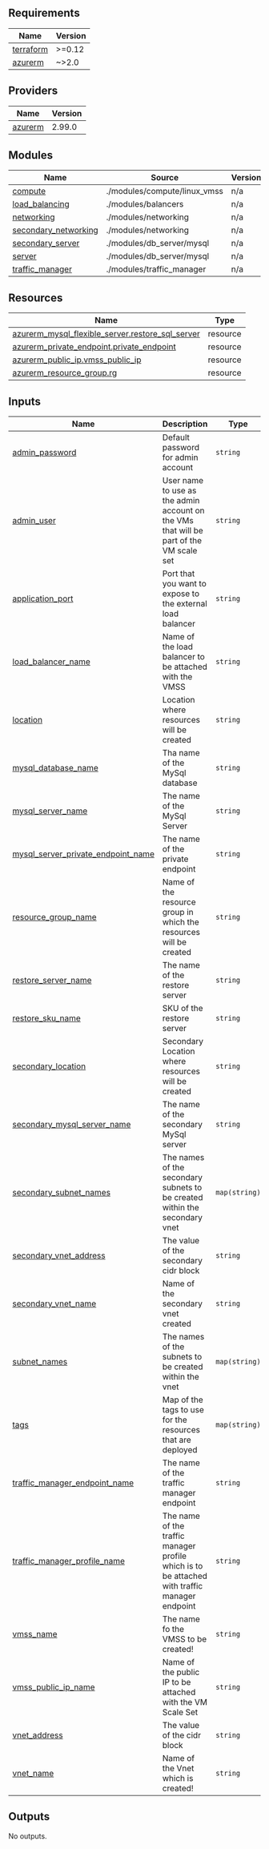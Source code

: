 ## Requirements

| Name | Version |
|------|---------|
| <a name="requirement_terraform"></a> [terraform](#requirement\_terraform) | >=0.12 |
| <a name="requirement_azurerm"></a> [azurerm](#requirement\_azurerm) | ~>2.0 |

## Providers

| Name | Version |
|------|---------|
| <a name="provider_azurerm"></a> [azurerm](#provider\_azurerm) | 2.99.0 |

## Modules

| Name | Source | Version |
|------|--------|---------|
| <a name="module_compute"></a> [compute](#module\_compute) | ./modules/compute/linux_vmss | n/a |
| <a name="module_load_balancing"></a> [load\_balancing](#module\_load\_balancing) | ./modules/balancers | n/a |
| <a name="module_networking"></a> [networking](#module\_networking) | ./modules/networking | n/a |
| <a name="module_secondary_networking"></a> [secondary\_networking](#module\_secondary\_networking) | ./modules/networking | n/a |
| <a name="module_secondary_server"></a> [secondary\_server](#module\_secondary\_server) | ./modules/db_server/mysql | n/a |
| <a name="module_server"></a> [server](#module\_server) | ./modules/db_server/mysql | n/a |
| <a name="module_traffic_manager"></a> [traffic\_manager](#module\_traffic\_manager) | ./modules/traffic_manager | n/a |

## Resources

| Name | Type |
|------|------|
| [azurerm_mysql_flexible_server.restore_sql_server](https://registry.terraform.io/providers/hashicorp/azurerm/latest/docs/resources/mysql_flexible_server) | resource |
| [azurerm_private_endpoint.private_endpoint](https://registry.terraform.io/providers/hashicorp/azurerm/latest/docs/resources/private_endpoint) | resource |
| [azurerm_public_ip.vmss_public_ip](https://registry.terraform.io/providers/hashicorp/azurerm/latest/docs/resources/public_ip) | resource |
| [azurerm_resource_group.rg](https://registry.terraform.io/providers/hashicorp/azurerm/latest/docs/resources/resource_group) | resource |

## Inputs

| Name | Description | Type | Default | Required |
|------|-------------|------|---------|:--------:|
| <a name="input_admin_password"></a> [admin\_password](#input\_admin\_password) | Default password for admin account | `string` | n/a | yes |
| <a name="input_admin_user"></a> [admin\_user](#input\_admin\_user) | User name to use as the admin account on the VMs that will be part of the VM scale set | `string` | n/a | yes |
| <a name="input_application_port"></a> [application\_port](#input\_application\_port) | Port that you want to expose to the external load balancer | `string` | n/a | yes |
| <a name="input_load_balancer_name"></a> [load\_balancer\_name](#input\_load\_balancer\_name) | Name of the load balancer to be attached with the VMSS | `string` | n/a | yes |
| <a name="input_location"></a> [location](#input\_location) | Location where resources will be created | `string` | n/a | yes |
| <a name="input_mysql_database_name"></a> [mysql\_database\_name](#input\_mysql\_database\_name) | Tha name of the MySql database | `string` | n/a | yes |
| <a name="input_mysql_server_name"></a> [mysql\_server\_name](#input\_mysql\_server\_name) | The name of the MySql Server | `string` | n/a | yes |
| <a name="input_mysql_server_private_endpoint_name"></a> [mysql\_server\_private\_endpoint\_name](#input\_mysql\_server\_private\_endpoint\_name) | The name of the private endpoint | `string` | n/a | yes |
| <a name="input_resource_group_name"></a> [resource\_group\_name](#input\_resource\_group\_name) | Name of the resource group in which the resources will be created | `string` | n/a | yes |
| <a name="input_restore_server_name"></a> [restore\_server\_name](#input\_restore\_server\_name) | The name of the restore server | `string` | n/a | yes |
| <a name="input_restore_sku_name"></a> [restore\_sku\_name](#input\_restore\_sku\_name) | SKU of the restore server | `string` | n/a | yes |
| <a name="input_secondary_location"></a> [secondary\_location](#input\_secondary\_location) | Secondary Location where resources will be created | `string` | n/a | yes |
| <a name="input_secondary_mysql_server_name"></a> [secondary\_mysql\_server\_name](#input\_secondary\_mysql\_server\_name) | The name of the secondary MySql server | `string` | n/a | yes |
| <a name="input_secondary_subnet_names"></a> [secondary\_subnet\_names](#input\_secondary\_subnet\_names) | The names of the secondary subnets to be created within the secondary vnet | `map(string)` | n/a | yes |
| <a name="input_secondary_vnet_address"></a> [secondary\_vnet\_address](#input\_secondary\_vnet\_address) | The value of the secondary cidr block | `string` | n/a | yes |
| <a name="input_secondary_vnet_name"></a> [secondary\_vnet\_name](#input\_secondary\_vnet\_name) | Name of the secondary vnet created | `string` | n/a | yes |
| <a name="input_subnet_names"></a> [subnet\_names](#input\_subnet\_names) | The names of the subnets to be created within the vnet | `map(string)` | n/a | yes |
| <a name="input_tags"></a> [tags](#input\_tags) | Map of the tags to use for the resources that are deployed | `map(string)` | <pre>{<br>  "environment": "test"<br>}</pre> | no |
| <a name="input_traffic_manager_endpoint_name"></a> [traffic\_manager\_endpoint\_name](#input\_traffic\_manager\_endpoint\_name) | The name of the traffic manager endpoint | `string` | n/a | yes |
| <a name="input_traffic_manager_profile_name"></a> [traffic\_manager\_profile\_name](#input\_traffic\_manager\_profile\_name) | The name of the traffic manager profile which is to be attached with traffic manager endpoint | `string` | n/a | yes |
| <a name="input_vmss_name"></a> [vmss\_name](#input\_vmss\_name) | The name fo the VMSS to be created! | `string` | n/a | yes |
| <a name="input_vmss_public_ip_name"></a> [vmss\_public\_ip\_name](#input\_vmss\_public\_ip\_name) | Name of the public IP to be attached with the VM Scale Set | `string` | n/a | yes |
| <a name="input_vnet_address"></a> [vnet\_address](#input\_vnet\_address) | The value of the cidr block | `string` | n/a | yes |
| <a name="input_vnet_name"></a> [vnet\_name](#input\_vnet\_name) | Name of the Vnet which is created! | `string` | n/a | yes |

## Outputs

No outputs.
